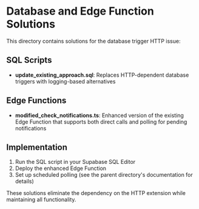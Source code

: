 # Database and Edge Function Solutions

This directory contains solutions for the database trigger HTTP issue:

## SQL Scripts

- **update_existing_approach.sql**: Replaces HTTP-dependent database triggers with logging-based alternatives

## Edge Functions

- **modified_check_notifications.ts**: Enhanced version of the existing Edge Function that supports both direct calls and polling for pending notifications

## Implementation

1. Run the SQL script in your Supabase SQL Editor
2. Deploy the enhanced Edge Function
3. Set up scheduled polling (see the parent directory's documentation for details)

These solutions eliminate the dependency on the HTTP extension while maintaining all functionality.
